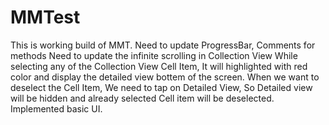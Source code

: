 # MMTest
This is working build of MMT.
Need to update ProgressBar, Comments for methods
Need to update the infinite scrolling in Collection View
While selecting any of the Collection View Cell Item, It will highlighted with red color and display the detailed view bottem of the screen.
When we want to deselect the Cell Item, We need to tap on Detailed View, So Detailed view will be hidden and already selected Cell item will be deselected.
Implemented basic UI.
